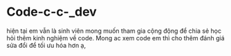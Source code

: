 # Code-c-c-_dev
hiện tại em vẫn là sinh viên mong muốn tham gia cộng động để chia sẻ học hỏi thêm kinh nghiệm về code. Mong ac xem code em thì cho thêm đánh giá sửa đổi để tối ưu hóa hơn ạ, 
